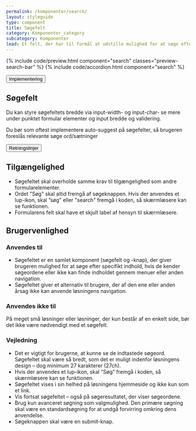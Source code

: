 ```yaml
---
permalink: /komponenter/search/
layout: styleguide
type: component
title: Søgefelt
category: Komponenter_category
subcategory: Komponenter
lead: Et felt, der har til formål at udstille mulighed for at søge efter bestemt indhold
---
```


{% include code/preview.html component="search" classes="preview-search-bar" %}
{% include code/accordion.html component="search" %}
<div class="accordion-bordered">
  <button class="button-unstyled accordion-button"
    aria-expanded="false" aria-controls="search-code-documentation">
    Implementering
  </button>
  <div id="search-code-documentation" class="accordion-content">
    <section>
        <h2 class="h4">Søgefelt</h2>
        <p>Du kan styre søgefeltets bredde via input-width- og input-char- se mere under punktet formular elementer og input bredde og validering.</p>
        <p>Du bør som oftest implementere auto-suggest på søgefelter, så brugeren foreslås relevante søge ord/sætninger</p>
    </section>
  </div>
</div>

<div class="accordion-bordered">
  <button class="button-unstyled accordion-button"
      aria-expanded="true" aria-controls="search-bar-docs">
    Retningslinjer
  </button>
  <div id="search-bar-docs" aria-hidden="false" class="accordion-content">
       <article>
        <section>
            <h2 class="h4">Tilgængelighed</h2>
            <ul>
                <li>Søgefeltet skal overholde samme krav til tilgængelighed som andre formularelementer. </li>
                <li>Ordet ”Søg” skal altid fremgå af søgeknappen. Hvis der anvendes et lup-ikon, skal ”søg” eller "search" fremgå i koden, så skærmlæsere kan se funktionen.</li>
                <li>Formularens felt skal have et skjult label af hensyn til skærmlæsere.</li>
            </ul>
        </section>
        <section>
            <h2 class="h4">Brugervenlighed</h2>
            <h3 class="h5">Anvendes til</h3>
            <ul>
                <li>Søgefeltet er en samlet komponent (søgefelt og -knap), der giver brugeren mulighed for at søge efter specifikt indhold, hvis de kender søgeordene eller ikke kan finde indholdet gennem menuer eller anden navigation.</li>
                <li>Søgefeltet giver et alternativ til brugere, der af den ene eller anden årsag ikke kan anvende løsningens navigation.</li>
            </ul>
            <h3 class="h5">Anvendes ikke til</h3>
            <p>På meget små løsninger eller løsninger, der kun består af en enkelt side, bør det ikke være nødvendigt med et søgefelt.</p>
            <h3 class="h5">Vejledning</h3>
            <ul>
                <li>Det er vigtigt for brugerne, at kunne se de indtastede søgeord. Søgefeltet skal være så bredt, som det er muligt indenfor løsningens design – dog minimum 27 karakterer (27ch). </li>
                <li>Hvis der anvendes et lup-ikon, skal ”Søg” fremgå i koden, så skærmlæsere kan se funktionen.</li>
                <li>Søgefeltet vises i sin helhed på løsningens hjemmeside og ikke kun som et link.</li>
                <li>Vis fortsat søgefeltet – også på søgeresultatet, der viser søgeordene.</li>
                <li>Brug kun avanceret søgning som valgmulighed. Den primære søgning skal være en standardsøgning for at undgå forvirring omkring dens anvendelse.</li>
                <li>Søgeknappen skal være en submit-knap.</li>
            </ul>
        </section>
      </article>
  </div>
</div>
